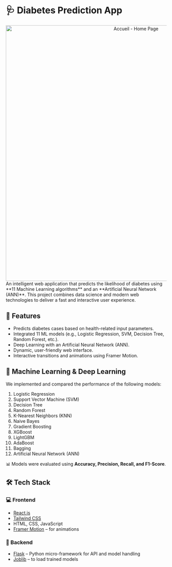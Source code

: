 # 🩺 Diabetes Prediction App
<div align="center">
  <img src=""C:\Users\AdMin\Desktop\Cours iddl\School project\AC_PFE\Images\Page_accueile.jpg"" alt="Accueil - Home Page" width="800"/>
</div>
An intelligent web application that predicts the likelihood of diabetes using **11 Machine Learning algorithms** and an **Artificial Neural Network (ANN)**. This project combines data science and modern web technologies to deliver a fast and interactive user experience.

## 🚀 Features

- Predicts diabetes cases based on health-related input parameters.
- Integrated 11 ML models (e.g., Logistic Regression, SVM, Decision Tree, Random Forest, etc.).
- Deep Learning with an Artificial Neural Network (ANN).
- Dynamic, user-friendly web interface.
- Interactive transitions and animations using Framer Motion.

## 🧠 Machine Learning & Deep Learning

We implemented and compared the performance of the following models:

1. Logistic Regression
2. Support Vector Machine (SVM)
3. Decision Tree
4. Random Forest
5. K-Nearest Neighbors (KNN)
6. Naive Bayes
7. Gradient Boosting
8. XGBoost
9. LightGBM
10. AdaBoost
11. Bagging
12. Artificial Neural Network (ANN)

📊 Models were evaluated using **Accuracy, Precision, Recall, and F1-Score**.

## 🛠️ Tech Stack

### 💻 Frontend
- [React.js](https://reactjs.org/)
- [Tailwind CSS](https://tailwindcss.com/)
- HTML, CSS, JavaScript
- [Framer Motion](https://www.framer.com/motion/) – for animations

### 🧪 Backend
- [Flask](https://flask.palletsprojects.com/) – Python micro-framework for API and model handling
- [Joblib](https://joblib.readthedocs.io/) – to load trained models
